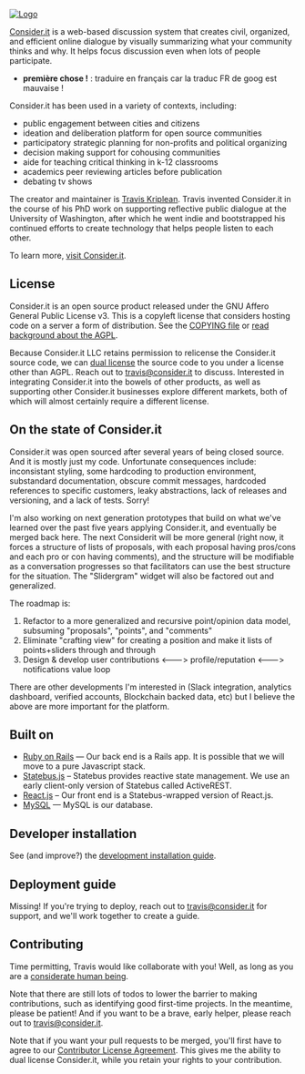 <a href="https://consider.it/">![Logo](https://cdn.rawgit.com/tkriplean/ConsiderIt/master/public/logo.svg)</a>

[Consider.it][1] is a web-based discussion system that creates civil, organized, and efficient online dialogue by visually summarizing what your community thinks and why. It helps focus discussion even when lots of people participate.

- **première chose !** : traduire en français car la traduc FR de goog est mauvaise !

[1]: <https://consider.it>

Consider.it has been used in a variety of contexts, including: 
- public engagement between cities and citizens
- ideation and deliberation platform for open source communities
- participatory strategic planning for non-profits and political organizing
- decision making support for cohousing communities
- aide for teaching critical thinking in k-12 classrooms
- academics peer reviewing articles before publication
- debating tv shows

The creator and maintainer is [Travis Kriplean](https://github.com/tkriplean/). Travis invented Consider.it in the course of his PhD work on supporting reflective public dialogue at the University of Washington, after which he went indie and bootstrapped his continued efforts to create technology that helps people listen to each other. 

To learn more, [visit Consider.it][1].

License
-------

Consider.it is an open source product released under the GNU Affero General Public License v3. This is a copyleft license that considers hosting code on a server a form of distribution. See the [COPYING file](COPYING) or [read background about the AGPL](https://www.gnu.org/licenses/why-affero-gpl.en.html). 

Because Consider.it LLC retains permission to relicense the Consider.it source code, we can [dual license](https://en.wikipedia.org/wiki/Multi-licensing) the source code to you under a license other than AGPL. Reach out to [travis@consider.it](travis@consider.it) to discuss. Interested in integrating Consider.it into the bowels of other products, as well as supporting other Consider.it businesses explore different markets, both of which will almost certainly require a different license. 

On the state of Consider.it
---------------------------

Consider.it was open sourced after several years of being closed source. And it is mostly just my code. Unfortunate consequences include: inconsistant styling, some hardcoding to production environment, substandard documentation, obscure commit messages, hardcoded references to specific customers, leaky abstractions, lack of releases and versioning, and a lack of tests. Sorry!

I'm also working on next generation prototypes that build on what we've learned over the past five years applying Consider.it, and eventually be merged back here. The next Considerit will be more general (right now, it forces a structure of lists of proposals, with each proposal having pros/cons and each pro or con having comments), and the structure will be modifiable as a conversation progresses so that facilitators can use the best structure for the situation. The "Slidergram" widget will also be factored out and generalized. 

The roadmap is:
1. Refactor to a more generalized and recursive point/opinion data model, subsuming "proposals", "points", and "comments"
2. Eliminate "crafting view" for creating a position and make it lists of points+sliders through and through
3. Design & develop user contributions <---> profile/reputation <---> notifications value loop

There are other developments I'm interested in (Slack integration, analytics dashboard, verified accounts, Blockchain backed data, etc) but I believe the above are more important for the platform.  

Built on
--------

- [Ruby on Rails](http://rubyonrails.org/) — Our back end is a Rails app. It is possible that we will move to a pure Javascript stack. 
- [Statebus.js](https://stateb.us/) – Statebus provides reactive state management. We use an early client-only version of Statebus called ActiveREST. 
- [React.js](https://facebook.github.io/react/) – Our front end is a Statebus-wrapped version of React.js.
- [MySQL](https://www.mysql.com/) — MySQL is our database.


Developer installation
---------------------

See (and improve?) the [development installation guide](docs/developer_installation_guide.md).

Deployment guide
----------------

Missing! If you're trying to deploy, reach out to [travis@consider.it](travis@consider.it) for support, and we'll work together to create a guide. 

Contributing
------------

Time permitting, Travis would like collaborate with you! Well, as long as you are a [considerate human being](docs/code-of-conduct.md). 

Note that there are still lots of todos to lower the barrier to making contributions, such as identifying good first-time projects. In the meantime, please be patient! And if you want to be a brave, early helper, please reach out to [travis@consider.it](travis@consider.it).

Note that if you want your pull requests to be merged, you'll first have to agree to our [Contributor License Agreement](https://www.clahub.com/agreements/Considerit/ConsiderIt). This gives me the ability to dual license Consider.it, while you retain your rights to your contribution.
